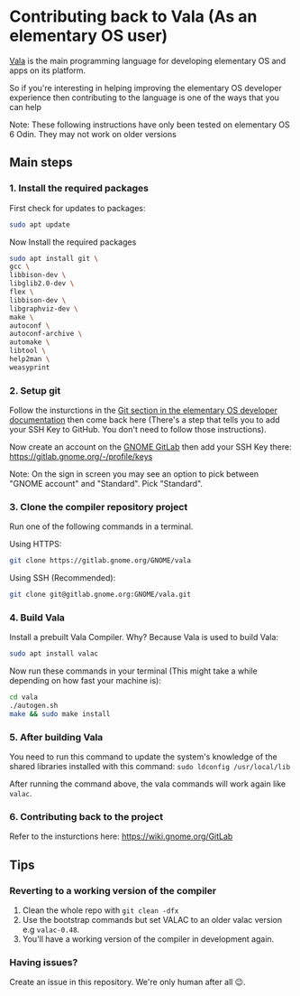 # Contributing back to Vala (As an elementary OS user)

[Vala](https://wiki.gnome.org/Projects/Vala/) is the main programming language for developing elementary OS and apps on its platform. 

So if you're interesting in helping improving the elementary OS developer experience then contributing to the language is one of the ways that you can help

Note: These following instructions have only been tested on elementary OS 6 Odin. They may not work on older versions

## Main steps

### 1. Install the required packages

First check for updates to packages:
```bash
sudo apt update

```

Now Install the required packages 
```bash
sudo apt install git \
gcc \
libbison-dev \
libglib2.0-dev \
flex \
libbison-dev \
libgraphviz-dev \
make \
autoconf \
autoconf-archive \
automake \
libtool \
help2man \
weasyprint

```
### 2. Setup git

Follow the insturctions in the [Git section in the elementary OS developer documentation](https://docs.elementary.io/develop/writing-apps/the-basic-setup#git) then come back here (There's a step that tells you to add your SSH Key to GitHub. You don't need to follow those instructions).

Now create an account on the [GNOME GitLab](https://gitlab.gnome.org/users/sign_in) then add your SSH Key there: https://gitlab.gnome.org/-/profile/keys

Note: On the sign in screen you may see an option to pick between "GNOME account" and "Standard". Pick "Standard".

### 3. Clone the compiler repository project
Run one of the following commands in a terminal.

Using HTTPS:
```bash
git clone https://gitlab.gnome.org/GNOME/vala

```

Using SSH (Recommended):
```bash
git clone git@gitlab.gnome.org:GNOME/vala.git

```

### 4. Build Vala
Install a prebuilt Vala Compiler. Why? Because Vala is used to build Vala:
```bash	
sudo apt install valac

```

Now run these commands in your terminal (This might take a while depending on how fast your machine is):

```bash
cd vala
./autogen.sh
make && sudo make install

```

### 5. After building Vala

You need to run this command to update the system's knowledge of the shared libraries installed with this command:
`sudo ldconfig /usr/local/lib`

After running the command above, the vala commands will work again like `valac`.

### 6. Contributing back to the project
Refer to the insturctions here: https://wiki.gnome.org/GitLab

## Tips

### Reverting to a working version of the compiler
1. Clean the whole repo with `git clean -dfx`
2. Use the bootstrap commands but set VALAC to an older valac version e.g `valac-0.48`.
3. You'll have a working version of the compiler in development again.

### Having issues?
Create an issue in this repository. We're only human after all :wink:.